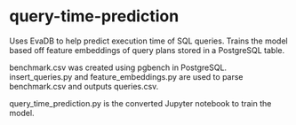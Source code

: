 # query-time-prediction

Uses EvaDB to help predict execution time of SQL queries. Trains the model based off feature embeddings of query plans stored in a PostgreSQL table.

benchmark.csv was created using pgbench in PostgreSQL. insert_queries.py and feature_embeddings.py are used to parse benchmark.csv and outputs queries.csv.

query_time_prediction.py is the converted Jupyter notebook to train the model.
